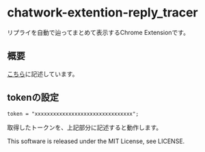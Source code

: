 # chatwork-extention-reply_tracer

リプライを自動で辿ってまとめて表示するChrome Extensionです。

## 概要
[こちら](http://www.rokurofire.info/2016/02/08/cw_chrome_ext/)に記述しています。

## tokenの設定

```
token = "xxxxxxxxxxxxxxxxxxxxxxxxxxxxxxxx";
```

取得したトークンを、上記部分に記述すると動作します。

This software is released under the MIT License, see LICENSE.